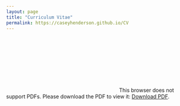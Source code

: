 ```yaml
---
layout: page
title: "Curriculum Vitae"
permalink: https://caseyhenderson.github.io/CV
---
```

<!-- <a href="https://github.com/caseyhenderson/caseyhenderson.github.io/blob/master/assets/CV.pdf" target = "_blank">CV.</a> -->
<div>
<object data="https://github.com/caseyhenderson/caseyhenderson.github.io/blob/master/assets/CV.pdf" type="application/pdf" >
    <embed src="/assets/CV.pdf">
        This browser does not support PDFs. Please download the PDF to view it: <a href="https://github.com/caseyhenderson/caseyhenderson.github.io/blob/master/assets/CV.pdf">Download PDF</a>.</p>
    </embed>
</object>
</div>

